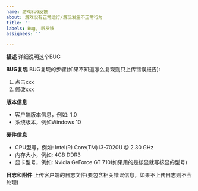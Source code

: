 ```yaml
---
name: 游戏BUG反馈
about: 游戏没有正常运行/游玩发生不正常行为
title: ''
labels: Bug, 新反馈
assignees: ''

---
```


**描述**
详细说明这个BUG

**BUG复现**
BUG复现的步骤(如果不知道怎么复现则只上传错误报告):
1. 点击xxx
2. 修改xxx

**版本信息**
 - 客户端版本信息，例如: 1.0
 - 系统版本，例如Windows 10

**硬件信息**
- CPU型号，例如: Intel(R) Core(TM) i3-7020U @ 2.30 GHz
- 内存大小，例如: 4GB DDR3
- 显卡型号，例如: Nvidia GeForce GT 710(如果用的是核显就写核显的型号)

**日志和附件**
上传客户端的日志文件(要包含相关错误信息，如果不上传日志则不会处理)
